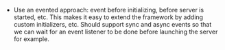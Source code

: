 - Use an evented approach: event before initializing, before server is
started, etc. This makes it easy to extend the framework by adding
custom initializers, etc. Should support sync and async events so that
we can wait for an event listener to be done before launching the server
for example.

